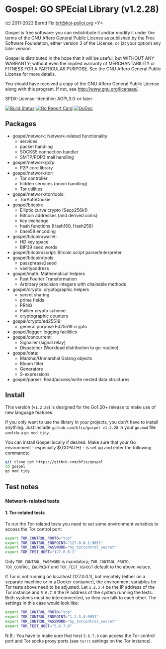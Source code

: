 
# Gospel: GO SPEcial Library (v1.2.28)

(c) 2011-2023 Bernd Fix <brf@hoi-polloi.org>   >Y<

Gospel is free software: you can redistribute it and/or modify it
under the terms of the GNU Affero General Public License as published
by the Free Software Foundation, either version 3 of the License,
or (at your option) any later version.

Gospel is distributed in the hope that it will be useful, but
WITHOUT ANY WARRANTY; without even the implied warranty of
MERCHANTABILITY or FITNESS FOR A PARTICULAR PURPOSE.  See the GNU
Affero General Public License for more details.

You should have received a copy of the GNU Affero General Public License
along with this program.  If not, see <http://www.gnu.org/licenses/>.

SPDX-License-Identifier: AGPL3.0-or-later

[![Build Status](https://travis-ci.org/bfix/gospel.svg?branch=master)](https://travis-ci.org/bfix/gospel)
[![Go Report Card](https://goreportcard.com/badge/github.com/bfix/gospel)](https://goreportcard.com/report/github.com/bfix/gospel)
[![GoDoc](https://godoc.org/github.com/bfix/gospel?status.svg)](https://godoc.org/github.com/bfix/gospel)

## Packages

- gospel/network: Network-related functionality
  - services
  - packet handling
  - SOCKS5 connection handler
  - SMTP/POP3 mail handling
- gospel/network/p2p:
  - P2P core library
- gospel/network/tor:
  - Tor controller
  - hidden services (onion handling)
  - Tor utilities
- gospel/network/tor/tools:
  - TorAuthCookie
- gospel/bitcoin:
  - Elliptic curve crypto (Secp256k1)
  - Bitcoin addresses (and derived coins)
  - key exchange
  - hash functions (Hash160, Hash256)
  - base58 encoding
- gospel/bitcoin/wallet:
  - HD key space
  - BIP39 seed words
- gospel/bitcoin/script: Bitcoin script parser/interpreter
- gospel/bitcoin/tools:
  - passphrase2seed
  - vanityaddress
- gospel/math: Mathematical helpers
  - Fast Fourier Transformation
  - Arbitrary precision integers with chainable methods
- gospel/crypto: cryptographic helpers
  - secret sharing
  - prime fields
  - PRNG
  - Paillier crypto scheme
  - cryptographic counters
- gospel/crypto/ed25519:
  - general purpose Ed25519 crypto
- gospel/logger: logging facilities
- gospel/concurrent:
  - Signaller (signal relay)
  - Dispatcher (Workload distribution to go-routine)
- gospel/data:
  - Marshal/Unmarshal Golang objects
  - Bloom filter
  - Generators
  - S-expressions
- gospel/parser: Read/access/write nested data structures

## Install

This version (`v1.2.28`) is designed for the Go1.20+ release to make use
of new language features.

If you only want to use the library in your projects, you don't have to
install anything. Just include `github.com/bfix/gospel v1.2.28` in your
`go.mod` file and do a `go mod tidy`.

You can install Gospel locally if desired. Make sure that your Go
environment - especially ${GOPATH} - is set up and enter the
following commands:

```bash
git clone get https://github.com/bfix/gospel
cd gospel
go mod tidy
```

## Test notes

### Network-related tests

#### 1. Tor-related tests

To run the Tor-related tests you need to set some environment variables to
access the Tor control port:

```bash
export TOR_CONTROL_PROTO="tcp"
export TOR_CONTROL_ENDPOINT="127.0.0.1:9051"
export TOR_CONTROL_PASSWORD="my_torcontrol_secret"
export TOR_TEST_HOST="127.0.0.1"
```

Only `TOR_CONTROL_PASSWORD` is mandatory; `TOR_CONTROL_PROTO`,
`TOR_CONTROL_ENDPOINT` and `TOR_TEST_HSHOST` default to the above values.

If Tor is not running on localhost (127.0.0.1), but remotely (either on
a separate machine or in a Docker container), the environment variables
for Tor tests above need to be adjusted. Let `1.2.3.4` be the IP address
of the Tor instance and `5.6.7.8` the IP address of the system running
the tests. Both systems must be interconnected, so they can talk to each
other. The settings in this case would look like:

```bash
export TOR_CONTROL_PROTO="tcp"
export TOR_CONTROL_ENDPOINT="1.2.3.4:9051"
export TOR_CONTROL_PASSWORD="my_torcontrol_secret"
export TOR_TEST_HOST="5.6.7.8"
```

N.B.: You have to make sure that host `5.6.7.8` can access the Tor control
port and Tor socks proxy ports (see `torrc` settings on the Tor instance).
